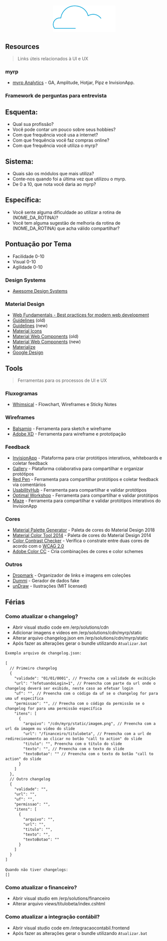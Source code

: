 <p align="center">
  <img width="200" src="./assets/img/logo.png" alt="Logo do myrp">
  <br>
</p>

## Resources
> Links úteis relacionados à UI e UX

### myrp
- [myrp Analytics](https://github.com/myrp/myrp.home/blob/master/Documentation/analytics.md#myrp-analytics) - GA, Amplitude, Hotjar, Pipz e InvisionApp.

### Framework de perguntas para entrevista
## Esquenta:
- Qual sua profissão?
- Você pode contar um pouco sobre seus hobbies?
- Com que frequência você usa a internet?
- Com que frequência você faz compras online?
- Com que frequência você utiliza o myrp?

## Sistema:
- Quais são os módulos que mais utiliza?
- Conte-nos quando foi a última vez que utilizou o myrp.
- De 0 a 10, que nota você daria ao myrp?

## Específica:
- Você sente alguma dificuldade ao utilizar a rotina de (NOME_DA_ROTINA)?
- Você tem alguma sugestão de melhoria da rotina de (NOME_DA_ROTINA) que acha válido compartilhar?

## Pontuação por Tema
- Facilidade	0-10
- Visual		0-10
- Agilidade	0-10

### Design Systems
- [Awesome Design Systems](https://github.com/alexpate/awesome-design-systems)

### Material Design
- [Web Fundamentals - Best practices for modern web development](https://developers.google.com/web/fundamentals/design-and-ux/ux-basics/)
- [Guidelines](https://material.io/archive/guidelines/) (old)
- [Guidelines](https://material.io/design) (new)
- [Material Icons](https://material.io/icons/)
- [Material Web Components](https://material-components-web.appspot.com/) (old) 
- [Material Web Components](https://material-components.github.io/material-components-web-catalog) (new)
- [Materialize](http://materializecss.com/)
- [Google Design](https://medium.com/google-design)

## Tools
> Ferramentas para os processos de UI e UX

### Fluxogramas
- [Whimsical](https://whimsical.co) - Flowchart, Wireframes e Sticky Notes

### Wireframes
- [Balsamiq](https://balsamiq.com) - Ferramenta para sketch e wireframe
- [Adobe XD](https://www.adobe.com/products/xd.html) - Ferramenta para wireframe e prototipação

### Feedback
- [InvisionApp](http://invisionapp.com) - Plataforma para criar protótipos interativos, whiteboards e coletar feedback
- [Gallery](https://gallery.io) - Plataforma colaborativa para compartilhar e organizar protótipos
- [Red Pen](https://redpen.io) - Ferramenta para compartilhar protótipos e coletar feedback via comentários
- [UsabilityHub](https://usabilityhub.com) - Ferramenta para compartilhar e validar protótipos
- [Optimal Workshop](https://www.optimalworkshop.com) - Ferramenta para compartilhar e validar protótipos
- [Maze](https://maze.design) - Ferramenta para compartilhar e validar protótipos interativos do InvisionApp

### Cores
- [Material Palette Generator](https://material.io/design/color/the-color-system.html#tools-for-picking-colors) - Paleta de cores do Material Design 2018
- [Material Color Tool 2014](https://material.io/tools/color) - Paleta de cores do Material Design 2014
- [Color Contrast Checker](https://webaim.org/resources/contrastchecker/) - Verifica o constrate entre duas cores de acordo com o [WCAG 2.0](https://www.w3.org/TR/WCAG20/)
- [Adobe Color CC](https://color.adobe.com/pt/create/color-wheel/) - Cria combinações de cores e color schemes

### Outros
- [Dropmark](http://dropmark.com) - Organizador de links e imagens em coleções
- [Dummi](http://dummi.io/) - Gerador de dados fake
- [unDraw](https://undraw.co/illustrations) - Ilustrações (MIT licensed)

## Férias

### Como atualizar o changelog?
- Abrir visual studio code em /erp/solutions/cdn
- Adicionar imagens e videos em /erp/solutions/cdn/myrp/static
- Alterar arquivo changelog.json em /erp/solutions/cdn/myrp/static
- Após fazer as alterações gerar o bundle utilizando `Atualizar.bat`

```
Exemplo arquivo de changelog.json:

[
  // Primeiro changelog
  {
    "validade": "01/01/0001", // Preecha com a validade de exibição
    "url": "?efetuandoLogin=1", // Preencha com parte da url onde o changelog deverá ser exibido, neste caso ao efetuar login
    "uf": "", // Preencha com o código da uf se o changelog for para uma uf específica
    "permissao": "", // Preecha com o código da permissão se o changelog for para uma permissão específica
    "itens": [
      {
        "arquivo": "/cdn/myrp/static/imagem.png", // Preencha com a url da imagem ou video do slide
        "url": "/financeiro/titulobeta", // Preencha com a url de redirecionamento ao clicar no botão "call to action" do slide
        "titulo": "", Preencha com o título do slide
        "texto": "", // Preencha com o texto do slide
        "textoBotao": "" // Preencha com o texto do botão "call to action" do slide
      }
    ]
  },
  // Outro changelog
  {
    "validade": "",
    "url": "",
    "uf": "",
    "permissao": "",
    "itens": [
      {
        "arquivo": "",
        "url": "",
        "titulo": "",
        "texto": "",
        "textoBotao": ""
      }
    ]
  }
]

Quando não tiver changelogs:
[]
```

### Como atualizar o financeiro?

- Abrir visual studio em /erp/solutions/financeiro
- Alterar arquivo views/titulobeta/index.cshtml

### Como atualizar a integração contábil?

- Abrir visual studio code em /integracaocontabil.frontend
- Após fazer as alterações gerar o bundle utilizando `Atualizar.bat`
